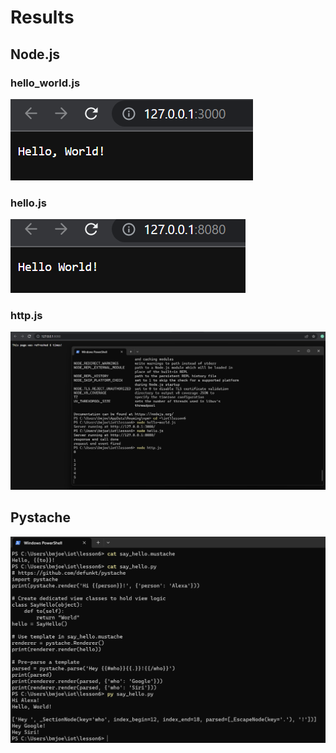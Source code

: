 # Results

## Node.js

### hello_world.js

![](HelloWorld.png)

### hello.js

![](Hello.png)

### http.js

![](http.png)

## Pystache

![](Pystache.png)
